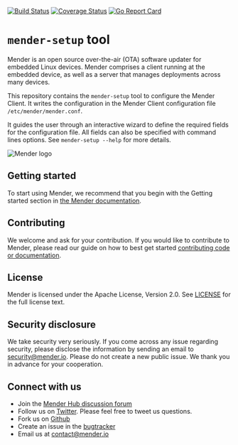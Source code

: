 [![Build Status](https://gitlab.com/Northern.tech/Mender/mender-setup/badges/master/pipeline.svg)](https://gitlab.com/Northern.tech/Mender/mender-setup/pipelines)
[![Coverage Status](https://coveralls.io/repos/github/mendersoftware/mender-setup/badge.svg?branch=master)](https://coveralls.io/github/mendersoftware/mender-setup?branch=master)
[![Go Report Card](https://goreportcard.com/badge/github.com/mendersoftware/mender-setup)](https://goreportcard.com/report/github.com/mendersoftware/mender-setup)

`mender-setup` tool
===================

Mender is an open source over-the-air (OTA) software updater for embedded Linux
devices. Mender comprises a client running at the embedded device, as well as
a server that manages deployments across many devices.

This repository contains the `mender-setup` tool to configure the Mender Client. It writes the
configuration in the Mender Client configuration file `/etc/mender/mender.conf`.

It guides the user through an interactive wizard to define the required fields for the configuration
file. All fields can also be specified with command lines options. See `mender-setup --help` for
more details.

![Mender logo](https://mender.io/user/pages/04.resources/logos/logoS.png)

## Getting started

To start using Mender, we recommend that you begin with the Getting started
section in [the Mender documentation](https://docs.mender.io/).

## Contributing

We welcome and ask for your contribution. If you would like to contribute to Mender, please read our
guide on how to best get started [contributing code or
documentation](https://github.com/mendersoftware/mender/blob/master/CONTRIBUTING.md).

## License

Mender is licensed under the Apache License, Version 2.0. See
[LICENSE](https://github.com/mendersoftware/artifacts/blob/master/LICENSE) for the
full license text.

## Security disclosure

We take security very seriously. If you come across any issue regarding
security, please disclose the information by sending an email to
[security@mender.io](security@mender.io). Please do not create a new public
issue. We thank you in advance for your cooperation.

## Connect with us

* Join the [Mender Hub discussion forum](https://hub.mender.io)
* Follow us on [Twitter](https://twitter.com/mender_io). Please
  feel free to tweet us questions.
* Fork us on [Github](https://github.com/mendersoftware)
* Create an issue in the [bugtracker](https://northerntech.atlassian.net/projects/MEN)
* Email us at [contact@mender.io](mailto:contact@mender.io)
